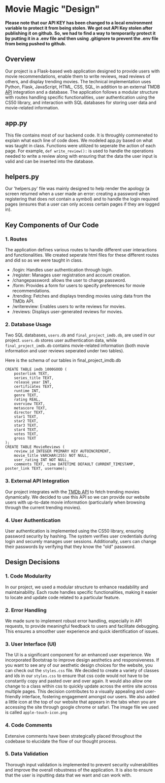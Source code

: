 # Movie Magic "Design"

**Please note that our API KEY has been changed to a local environment variable to protect it from being stolen. We got out API Key stolen after publishing it on github. So, we had to find a way to temporarily protect it by putting it in a .env file and then using .gitignore to prevent the .env file from being pushed to github.**

## Overview
Our project is a Flask-based web application designed to provide users with movie recommendations, enable them to write reviews, read reviews of others, and display trending movies. The technical implementation uses Python, Flask, JavaScript, HTML, CSS, SQL, in addition to an external TMDB [API](https://www.themoviedb.org/?language=en-US) integration and a database. The application follows a modular structure with routes handling specific functionalities, user authentication using the CS50 library, and interaction with SQL databases for storing user data and movie-related information.

## app.py
This file contains most of our backend code. It is throughly commeneted to explain what each line of code does. We modeled app.py based on what was taught in class. Functions were utilized to seperate the action of each page. For example, `def write_review():` is used to handle the operations needed to write a review along with ensuring that the data the user input is valid and can be inserted into the database.

## helpers.py
Our 'helpers.py' file was mainly designed to help render the apology (a screen returned when a user made an error: creating a password when registering that does not contain a symbol) and to handle the login required pages (ensures that a user can only access certain pages if they are logged in).

## Key Components of Our Code

### 1. Routes
The application defines various routes to handle different user interactions and functionalities. We created seperate html files for these different routes and did so as we were taught in class.

- /login: Handles user authentication through login.
- /register: Manages user registration and account creation.
- /changepassword: allows the user to change password.
- /form: Provides a form for users to specify preferences for movie recommendations.
- /trending: Fetches and displays trending movies using data from the TMDb API.
- /writereview: Enables users to write reviews for movies.
- /reviews: Displays user-generated reviews for movies.

### 2. Database Usage
Two SQL databases, `users.db` and `final_project_imdb.db`, are used in our project. `users.db` stores user authentication data, while `final_project_imdb.db` contains movie-related information (both movie information and user reviews seperated under two tables).

Here is the schema of our tables in final_project_imdb.db

```
CREATE TABLE imdb_1000GOOD (
    posterlink TEXT,
    series_title TEXT,
    release_year INT,
    certificates TEXT,
    runtime INT,
    genre TEXT,
    rating REAL,
    overview TEXT,
    metascore TEXT,
    director TEXT,
    star1 TEXT,
    star2 TEXT,
    star3 TEXT,
    star4 TEXT,
    votes TEXT,
    gross TEXT
);
CREATE TABLE MovieReviews (
    review_id INTEGER PRIMARY KEY AUTOINCREMENT,
    movie_title VARCHAR(255) NOT NULL,
    user_rating INT NOT NULL,
    comments TEXT, time DATETIME DEFAULT CURRENT_TIMESTAMP, poster_link TEXT, username);
```

### 3. External API Integration
Our project integrates with the [TMDb API](https://www.themoviedb.org/?language=en-US) to fetch trending movies dynamically. We decided to use this API so we can provide our website users with up-to-date movie information (particularly when browsing through the current trending movies).

### 4. User Authentication
User authentication is implemented using the CS50 library, ensuring password security by hashing. The system verifies user credentials during login and securely manages user sessions. Additionally, users can change their passwords by verifying that they know the "old" password.

## Design Decisions

### 1. Code Modularity
In our project, we used a modular structure to enhance readability and maintainability. Each route handles specific functionalities, making it easier to locate and update code related to a particular feature.

### 2. Error Handling
We made sure to implement robust error handling, especially in API requests, to provide meaningful feedback to users and facilitate debugging. This ensures a smoother user experience and quick identification of issues.

### 3. User Interface (UI)
The UI is a significant component for an enhanced user experience. We incorporated Bootstrap to improve design aesthetics and responsiveness. If you want to see any of our aesthetic design choices for the website, you can check out the `styles.css` file. We decided to create a variety of classes and ids in our `styles.css` to ensure that css code would not have to be constantly copy and pasted over and over again. It would also allow one change to a class within css to quickly update across the entire site across multiple pages. This decision contributes to a visually appealing and user-friendly interface, fostering engagement amongst our users. We also added a little icon at the top of our website that appears in the tabs when you are accessing the site through google chrome or safari. The image file we used is called `apple-touch-icon.png`

### 4. Code Comments
Extensive comments have been strategically placed throughout the codebase to elucidate the flow of our thought process. 

### 5. Data Validation
Thorough input validation is implemented to prevent security vulnerabilities and improve the overall robustness of the application. It is also to ensure that the user is inputting data that we want and can work with.
